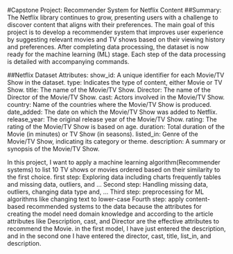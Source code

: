 #Capstone Project: Recommender System for Netflix Content
##Summary:
The Netflix library continues to grow, presenting users with a challenge to discover content that aligns with their preferences. The main goal of this project is to develop a recommender system that improves user experience by suggesting relevant movies and TV shows based on their viewing history and preferences.
After completing data processing, the dataset is now ready for the machine learning (ML) stage. Each step of the data processing is detailed with accompanying commands.

##Netflix Dataset Attributes:
show_id: A unique identifier for each Movie/TV Show in the dataset.
type: Indicates the type of content, either Movie or TV Show.
title: The name of the Movie/TV Show.
Director: The name of the Director of the Movie/TV Show.
cast: Actors involved in the Movie/TV Show.
country: Name of the countries where the Movie/TV Show is produced.
date_added: The date on which the Movie/TV Show was added to Netflix.
release_year: The original release year of the Movie/TV Show.
rating: The rating of the Movie/TV Show is based on age.
duration: Total duration of the Movie (in minutes) or TV Show (in seasons).
listed_in: Genre of the Movie/TV Show, indicating its category or theme.
description: A summary or synopsis of the Movie/TV Show.

In this project, I want to apply a machine learning algorithm(Recommender systems) to list 10 TV shows or movies ordered based on their similarity to the first choice. 
first step: Exploring data including charts frequently tables and missing data, outliers, and ...
Second step: Handling missing data, outliers, changing data type and, ...
Third step: preprocessing for ML algorithms like changing text to lower-case 
Fourth step: apply content-based recommended systems to the data because the attributes for creating the model need domain knowledge
and according to the article attributes like Description, cast, and Director are the effective attributes to recommend the Movie. 
in the first model, I have just entered the description, and in the second one I have entered the director, cast, title, list_in, and description.
  
